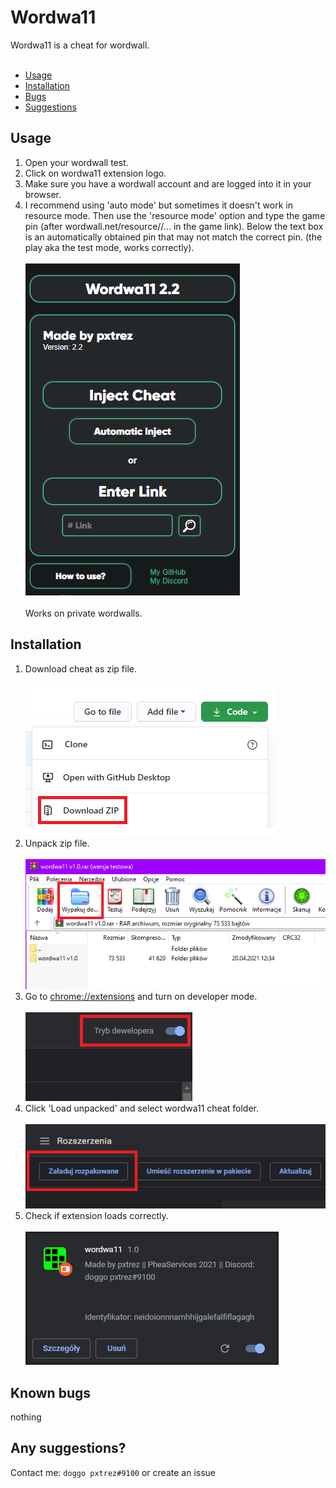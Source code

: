 # Wordwa11

Wordwa11 is a cheat for wordwall. </br> </br>
* [Usage](#Usage "Goto Usage") </br>
* [Installation](#Installation "Goto Installation") </br>
* [Bugs](#Known-bugs "Goto Known-bugs") </br>
* [Suggestions](#Any-suggestions "Goto Any-suggestions") </br>
<!--* [License](#License "Goto License") </br></br>-->

## Usage

1. Open your wordwall test.
2. Click on wordwa11 extension logo.
3. Make sure you have a wordwall account and are logged into it in your browser.
4. I recommend using 'auto mode' but sometimes it doesn't work in resource mode. Then use the 'resource mode' option and type the game pin (after wordwall.net/resource/<pin>/... in the game link). Below the text box is an automatically obtained pin that may not match the correct pin. (the play aka the test mode, works correctly).
</br></br>
![cheatGUI](./docs/gui22.png)</br></br>
Works on private wordwalls.

## Installation

1. Download cheat as zip file. </br> </br>
![download](./docs/1.png) </br>
2. Unpack zip file. </br> </br>
![unpack](./docs/2.png) </br>
3. Go to [chrome://extensions](chrome://extensions) and turn on developer mode. </br> </br>
![developer mode](./docs/3.png) </br>
4. Click 'Load unpacked' and select wordwa11 cheat folder. </br> </br>
![load unpacked](./docs/4.png) </br>
5. Check if extension loads correctly. </br> </br>
![check](./docs/5.png) </br>

## Known bugs
nothing

## Any suggestions?
Contact me: `doggo pxtrez#9100` or create an issue
<!--## License
[MIT](https://choosealicense.com/licenses/mit/)
